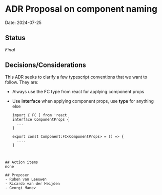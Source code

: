 # ADR Proposal on component naming 

Date: 2024-07-25

## Status

*Final*

## Decisions/Considerations
This ADR seeks to clarify a few typescript conventions that we want to follow. They are:

- Always use the FC type from react for applying component props
- Use **interface** when applying component props, use **type** for anything else

  ```
  import { FC } from 'react
  interface ComponentProps {
    ... 
  }  
  
  export const Component:FC<ComponentProps> = () => {
    ....
  }
```


## Action items
none

## Proposer
- Ruben van Leeuwen
- Ricardo van der Heijden
- Georgi Manev


